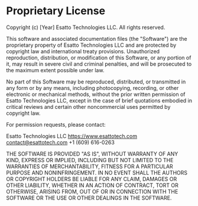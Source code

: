 # Proprietary License

Copyright (c) [Year] Esatto Technologies LLC. All rights reserved.

This software and associated documentation files (the "Software") are the proprietary property of Esatto Technologies LLC and are protected by copyright law and international treaty provisions. Unauthorized reproduction, distribution, or modification of this Software, or any portion of it, may result in severe civil and criminal penalties, and will be prosecuted to the maximum extent possible under law.

No part of this Software may be reproduced, distributed, or transmitted in any form or by any means, including photocopying, recording, or other electronic or mechanical methods, without the prior written permission of Esatto Technologies LLC, except in the case of brief quotations embodied in critical reviews and certain other noncommercial uses permitted by copyright law.

For permission requests, please contact:

Esatto Technologies LLC
https://www.esattotech.com
contact@esattotech.com
+1 (609) 616-0263

THE SOFTWARE IS PROVIDED "AS IS", WITHOUT WARRANTY OF ANY KIND, EXPRESS OR IMPLIED, INCLUDING BUT NOT LIMITED TO THE WARRANTIES OF MERCHANTABILITY, FITNESS FOR A PARTICULAR PURPOSE AND NONINFRINGEMENT. IN NO EVENT SHALL THE AUTHORS OR COPYRIGHT HOLDERS BE LIABLE FOR ANY CLAIM, DAMAGES OR OTHER LIABILITY, WHETHER IN AN ACTION OF CONTRACT, TORT OR OTHERWISE, ARISING FROM, OUT OF OR IN CONNECTION WITH THE SOFTWARE OR THE USE OR OTHER DEALINGS IN THE SOFTWARE.